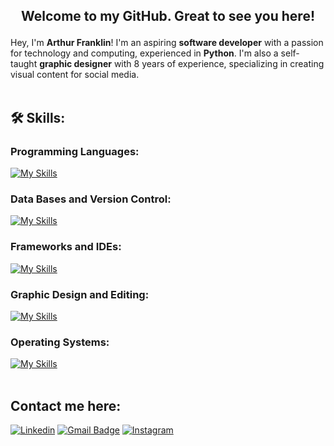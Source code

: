 ## <p align="center">  Welcome to my GitHub. Great to see you here!

Hey, I'm **Arthur Franklin**! I'm an aspiring **software developer** with a passion for technology and computing, experienced in **Python**. I'm also a self-taught **graphic designer** with 8 years of experience, specializing in creating visual content for social media.<br><br>

## 🛠️ Skills:
### Programming Languages:<br>
[![My Skills](https://skillicons.dev/icons?i=python,javascript,css,html)](https://skillicons.dev)<br>

### Data Bases and Version Control:<br>
[![My Skills](https://skillicons.dev/icons?i=mysql,sqlite,git,github)](https://skillicons.dev)<br>

### Frameworks and IDEs:
[![My Skills](https://skillicons.dev/icons?i=django,flask,vscode,pycharm)](https://skillicons.dev)<br>

### Graphic Design and Editing:<br>
[![My Skills](https://skillicons.dev/icons?i=photoshop,illustrator,premiere,audition,figma)](https://skillicons.dev)<br>

### Operating Systems:<br>
[![My Skills](https://skillicons.dev/icons?i=windows,linux,mint,ubuntu,arch,apple)](https://skillicons.dev)<br><br>

## Contact me here:
[![Linkedin](https://img.shields.io/badge/-LinkedIn-%230077B5?style=for-the-badge&logo=linkedin&logoColor=white&link=https://www.linkedin.com/in/arthurfranklin/)](https://www.linkedin.com/in/arthurfranklin/)
[![Gmail Badge](https://img.shields.io/badge/-Gmail-D14836?style=for-the-badge&logo=gmail&logoColor=white&link=mailto:arthurdcaf@gmail.com)](mailto:arthurdcaf@gmail.com)
[![Instagram](https://img.shields.io/badge/-Instagram-E4405F?style=for-the-badge&logo=instagram&logoColor=white=https://instagram.com)](https://instagram.com)
